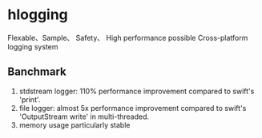 # hlogging
Flexable、Sample、 Safety、 High performance possible Cross-platform logging system
## Banchmark
1. stdstream logger: 110% performance improvement compared to swift's 'print'.
2. file logger: almost 5x performance improvement compared to swift's 'OutputStream write' in multi-threaded.
3. memory usage particularly stable
